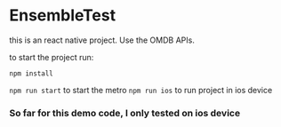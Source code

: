 # EnsembleTest
this is an react native project. Use the OMDB APIs.

to start the project run:

```npm install```

```npm run start``` to start the metro 
```npm run ios``` to run project in ios device


### So far for this demo code, I only tested on ios device

